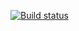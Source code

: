 [![Build status](https://ci.appveyor.com/api/projects/status/w9yx2fao0mk29j0u/branch/master?svg=true)](https://ci.appveyor.com/project/FAQNFS/javaselenium-ve5v7/branch/master)
